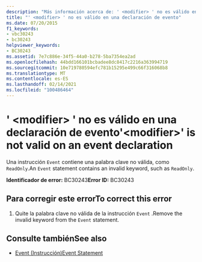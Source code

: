 ```yaml
---
description: "Más información acerca de: ' <modifier> ' no es válido en una declaración de evento"
title: "' <modifier> ' no es válido en una declaración de evento"
ms.date: 07/20/2015
f1_keywords:
- vbc30243
- bc30243
helpviewer_keywords:
- BC30243
ms.assetid: 7e7c886e-34f5-44a0-b278-5ba7354ea2ad
ms.openlocfilehash: 44bdd166101bcbadee8dc8417c2216a363994719
ms.sourcegitcommit: 10e719780594efc781b15295e499c66f316068b8
ms.translationtype: MT
ms.contentlocale: es-ES
ms.lasthandoff: 02/14/2021
ms.locfileid: "100486464"
---
```

# <a name="modifier-is-not-valid-on-an-event-declaration"></a><span data-ttu-id="15ada-103">' \<modifier> ' no es válido en una declaración de evento</span><span class="sxs-lookup"><span data-stu-id="15ada-103">'\<modifier>' is not valid on an event declaration</span></span>

<span data-ttu-id="15ada-104">Una instrucción `Event` contiene una palabra clave no válida, como `ReadOnly`.</span><span class="sxs-lookup"><span data-stu-id="15ada-104">An `Event` statement contains an invalid keyword, such as `ReadOnly`.</span></span>  
  
 <span data-ttu-id="15ada-105">**Identificador de error:** BC30243</span><span class="sxs-lookup"><span data-stu-id="15ada-105">**Error ID:** BC30243</span></span>  
  
## <a name="to-correct-this-error"></a><span data-ttu-id="15ada-106">Para corregir este error</span><span class="sxs-lookup"><span data-stu-id="15ada-106">To correct this error</span></span>  
  
1. <span data-ttu-id="15ada-107">Quite la palabra clave no válida de la instrucción `Event` .</span><span class="sxs-lookup"><span data-stu-id="15ada-107">Remove the invalid keyword from the `Event` statement.</span></span>  
  
## <a name="see-also"></a><span data-ttu-id="15ada-108">Consulte también</span><span class="sxs-lookup"><span data-stu-id="15ada-108">See also</span></span>

- [<span data-ttu-id="15ada-109">Event (Instrucción)</span><span class="sxs-lookup"><span data-stu-id="15ada-109">Event Statement</span></span>](../language-reference/statements/event-statement.md)
